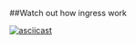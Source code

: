 ##Watch out how ingress work

[![asciicast](https://asciinema.org/a/163ap9xno3fiqomypzzalye35.png)](https://asciinema.org/a/163ap9xno3fiqomypzzalye35)

